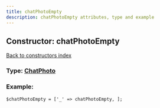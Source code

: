 ```yaml
---
title: chatPhotoEmpty
description: chatPhotoEmpty attributes, type and example
---
```

## Constructor: chatPhotoEmpty  
[Back to constructors index](index.md)






### Type: [ChatPhoto](../types/ChatPhoto.md)


### Example:

```
$chatPhotoEmpty = ['_' => chatPhotoEmpty, ];
```
